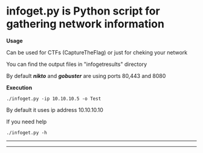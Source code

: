 # infoget.py is Python script for gathering network information

**Usage**

Can be used for CTFs (CaptureTheFlag) or just for cheking your network

You can find the output files in "infogetresults" directory

By default ***nikto*** and ***gobuster*** are using ports 80,443 and 8080

**Execution**

`./infoget.py -ip 10.10.10.5 -o Test`

By default it uses ip address 10.10.10.10

If you need help

`./infoget.py -h`
<hr>
<hr>
